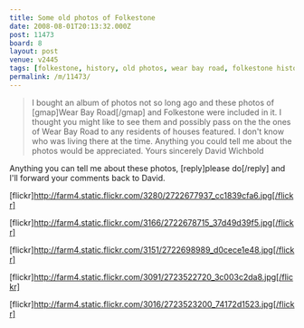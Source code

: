 ```yaml
---
title: Some old photos of Folkestone
date: 2008-08-01T20:13:32.000Z
post: 11473
board: 8
layout: post
venue: v2445
tags: [folkestone, history, old photos, wear bay road, folkestone history, pavilion hotel, burstin, folkestone harbour]
permalink: /m/11473/
---
```

<blockquote>I bought an album of photos not so long ago and these photos of [gmap]Wear Bay Road[/gmap] and Folkestone were included in it. I thought you might like to see them and possibly pass on the the ones of Wear Bay Road to any residents of houses featured. I don't know who was living there at the time. Anything you could tell me about the photos would be appreciated.
Yours sincerely David Wichbold</blockquote>

Anything you can tell me about these photos, [reply]please do[/reply] and I'll forward your comments back to David.

[flickr]http://farm4.static.flickr.com/3280/2722677937_cc1839cfa6.jpg[/flickr]

[flickr]http://farm4.static.flickr.com/3166/2722678715_37d49d39f5.jpg[/flickr]

[flickr]http://farm4.static.flickr.com/3151/2722698989_d0cece1e48.jpg[/flickr]

[flickr]http://farm4.static.flickr.com/3091/2723522720_3c003c2da8.jpg[/flickr]

[flickr]http://farm4.static.flickr.com/3016/2723523200_74172d1523.jpg[/flickr]
